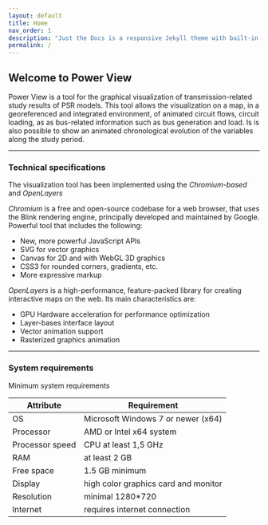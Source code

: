 ```yaml
---
layout: default
title: Home
nav_order: 1
description: "Just the Docs is a responsive Jekyll theme with built-in search that is easily customizable and hosted on GitHub Pages."
permalink: /
---
```


## Welcome to Power View

Power View is a tool for the graphical visualization of transmission-related study results of PSR models. This tool allows the visualization on a map, in a georeferenced and integrated environment, of animated circuit flows, circuit loading, as as bus-related information such as bus generation and load. Is is also possible to show an animated chronological evolution of the variables along the study period.

---

### Technical specifications

The visualization tool has been implemented using the *Chromium-based* and *OpenLayers*

*Chromium* is a free and open-source codebase for a web browser, that uses the Blink rendering engine, principally developed and maintained by Google. Powerful tool that includes the following:

  * New, more powerful JavaScript APIs
  * SVG for vector graphics
  * Canvas for 2D and with WebGL 3D graphics
  * CSS3 for rounded corners, gradients, etc.
  * More expressive markup

*OpenLayers* is a high-performance, feature-packed library for creating interactive maps on the web. Its main characteristics are:
  * GPU Hardware acceleration for performance optimization
  * Layer-bases interface layout
  * Vector animation support
  * Rasterized graphics animation

---

### System requirements

Minimum system requirements

|Attribute| Requirement|
|---|---|
|OS | Microsoft Windows 7 or newer (x64)|
|Processor | AMD or Intel x64 system|
|Processor speed | CPU at least 1,5 GHz|
|RAM | at least 2 GB|
|Free space | 1.5 GB minimum|
|Display | high color graphics card and monitor|
|Resolution | minimal 1280*720|
|Internet| requires internet connection|

